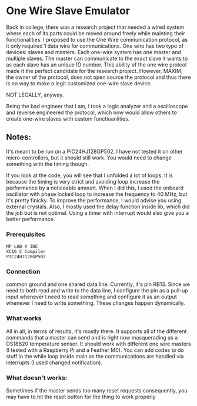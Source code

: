 # One Wire Slave Emulator

Back in college, there was a research project that needed a wired system where each of its parts could be moved around freely while mainting their functionalities. I proposed to use the One Wire communication protocol, as it only required 1 data wire for communications.
One wire has two type of devices: slaves and masters. Each one-wire system has one master and multiple slaves. The master can communicate to the exact slave it wants to as each slave has an unique ID number. This ability of the one wire protcol made it the perfect candidate for the research project.
However, MAXIM, the owner of the protocol, does not open source the protocol and thus there is no way to make a legit customized one-wire slave device.

NOT LEGALLY, anyway.

Being the bad engineer that I am, I took a logic analyzer and a oscilloscope and reverse engineered the protocol, which now would allow others to create one-wire slaves with custom functioanlities. 

## Notes:

It's meant to be run on a PIC24HJ128GP502. I have not tested it on other micro-controllers, but it should still work. You would need to change something with the timing though.

If you look at the code, you will see that I unfolded a lot of loops. It is because the timing is very strict and avoiding loop increase the performance by a noticeable amount. When I did this, I used the onboard oscillator with phase locked loop to increase the frequency to 40 MHz, but it's pretty finicky. To improve the performance, I would advise you using external crystals. Also, I mostly used the delay function inside lib, which did the job but is not optimal. Using a timer with interrupt would also give you a better performance.

### Prerequisites

```
MP LAB X IDE
XC16 C Compiler
PIC24HJ128GP502
```

### Connection
common ground and one shared data line. Currently, it's pin RB13. Since we need to both read and write to the data line, I configure the pin as a pull-up input whenever I need to read something and configure it as an output whenever I need to write something. These changes happen dynamically.

### What works

All in all, in terms of results, it's mostly there. It supports all of the different commands that a master can send and is right now masquerading as a DS18B20 temperature sensor. It should work with different one wire masters (I tested with a Raspberry Pi and a Feather M0). You can add codes to do stuff in the while loop inside main as the communications are handled via interrupts (I used changed notification).  

### What doesn't works:
Sometimes if the master sends too many reset requests consequently, you may have to hit the reset button for the thing to work properly
